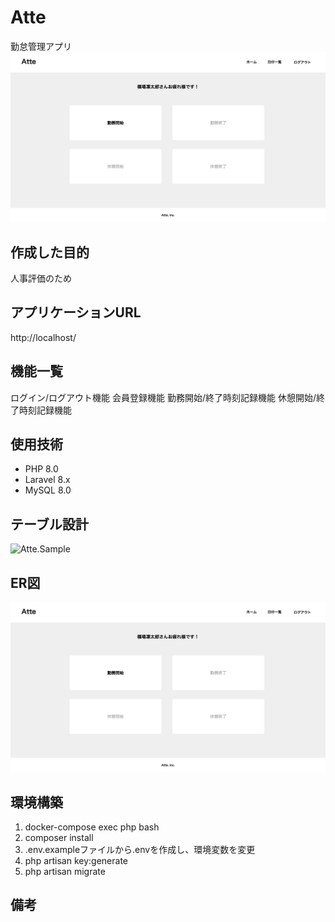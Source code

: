 # Atte
勤怠管理アプリ
![Atte.Sample](Atte.Sample.png)

## 作成した目的
人事評価のため

## アプリケーションURL
http://localhost/

## 機能一覧
ログイン/ログアウト機能
会員登録機能
勤務開始/終了時刻記録機能
休憩開始/終了時刻記録機能

## 使用技術
- PHP 8.0
- Laravel 8.x
- MySQL 8.0

## テーブル設計
![Atte.Sample](Atte.Table.png)

## ER図
![Atte.Sample](Atte.Sample.png)

## 環境構築
1. docker-compose exec php bash
2. composer install
3. .env.exampleファイルから.envを作成し、環境変数を変更
4. php artisan key:generate
5. php artisan migrate

## 備考
